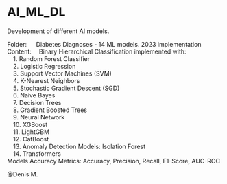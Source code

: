 # AI_ML_DL

Development of different AI models.<br>

Folder:&nbsp;     &emsp;Diabetes Diagnoses - 14 ML models. 2023 implementation<br>
Content:    &emsp;Binary Hierarchical Classification implemented with:<br>
&emsp;1. Random Forest Classifier<br>
&emsp;2. Logistic Regression<br>
&emsp;3. Support Vector Machines (SVM)<br>
&emsp;4. K-Nearest Neighbors<br>
&emsp;5. Stochastic Gradient Descent (SGD)<br>
&emsp;6. Naive Bayes<br>
&emsp;7. Decision Trees<br>
&emsp;8. Gradient Boosted Trees<br>
&emsp;9. Neural Network<br>
&emsp;10. XGBoost<br>
&emsp;11. LightGBM<br>
&emsp;12. CatBoost<br>
&emsp;13. Anomaly Detection Models: Isolation Forest<br>
&emsp;14. Transformers<br>
Models Accuracy Metrics: Accuracy, Precision, Recall, F1-Score, AUC-ROC<br>

@Denis M.
